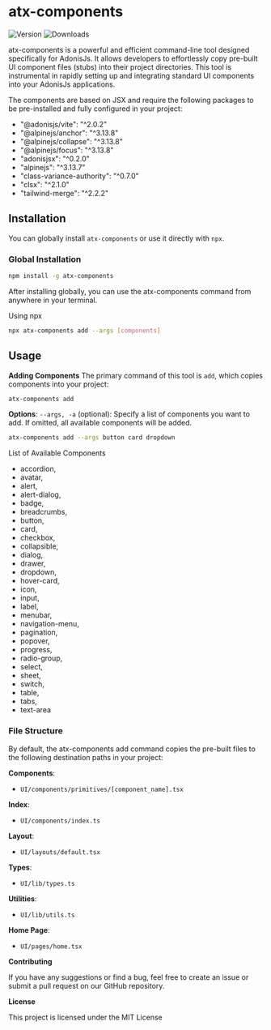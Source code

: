 # atx-components

![Version](https://img.shields.io/npm/v/atx-components.svg)
![Downloads](https://img.shields.io/npm/dt/atx-components.svg)

atx-components is a powerful and efficient command-line tool designed specifically for AdonisJs. It allows developers to effortlessly copy pre-built UI component files (stubs) into their project directories. This tool is instrumental in rapidly setting up and integrating standard UI components into your AdonisJs applications.

The components are based on JSX and require the following packages to be pre-installed and fully configured in your project:

- "@adonisjs/vite": "^2.0.2"
- "@alpinejs/anchor": "^3.13.8"
- "@alpinejs/collapse": "^3.13.8"
- "@alpinejs/focus": "^3.13.8"
- "adonisjsx": "^0.2.0"
- "alpinejs": "^3.13.7"
- "class-variance-authority": "^0.7.0"
- "clsx": "^2.1.0"
- "tailwind-merge": "^2.2.2"

## Installation

You can globally install `atx-components` or use it directly with `npx`.

### Global Installation

```bash
npm install -g atx-components
```

After installing globally, you can use the atx-components command from anywhere in your terminal.

Using npx

```bash
npx atx-components add --args [components]
```

## Usage

**Adding Components**
The primary command of this tool is `add`, which copies components into your project:

```bash
atx-components add
```

**Options**:
`--args, -a` (optional): Specify a list of components you want to add. If omitted, all available components will be added.

```bash
atx-components add --args button card dropdown
```

List of Available Components

- accordion,
- avatar,
- alert,
- alert-dialog,
- badge,
- breadcrumbs,
- button,
- card,
- checkbox,
- collapsible,
- dialog,
- drawer,
- dropdown,
- hover-card,
- icon,
- input,
- label,
- menubar,
- navigation-menu,
- pagination,
- popover,
- progress,
- radio-group,
- select,
- sheet,
- switch,
- table,
- tabs,
- text-area

### File Structure

By default, the atx-components add command copies the pre-built files to the following destination paths in your project:

**Components**:

- `UI/components/primitives/[component_name].tsx`

**Index**:

- `UI/components/index.ts`

**Layout**:

- `UI/layouts/default.tsx`

**Types**:

- `UI/lib/types.ts`

**Utilities**:

- `UI/lib/utils.ts`

**Home Page**:

- `UI/pages/home.tsx`

**Contributing**

If you have any suggestions or find a bug, feel free to create an issue or submit a pull request on our GitHub repository.

**License**

This project is licensed under the MIT License
